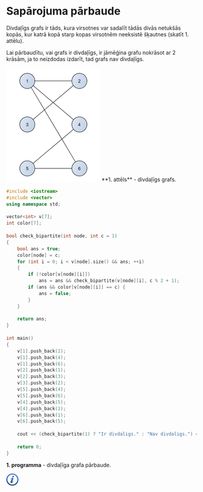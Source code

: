 # Sapārojuma pārbaude

Divdaļīgs grafs ir tāds, kura virsotnes var sadalīt tādās divās netukšās kopās, kur katrā kopā starp kopas virsotnēm neeksistē šķautnes (skatīt 1. attēlu).

Lai pārbaudītu, vai grafs ir divdaļīgs, ir jāmēģina grafu nokrāsot ar 2 krāsām, ja to neizdodas izdarīt, tad grafs nav divdaļīgs.

<img alt="Divdaļīgs grafs" src="/media/theory/bipartite_graph.png" />
**1. attēls** - divdaļīgs grafs.

```cpp
#include <iostream>
#include <vector>
using namespace std;

vector<int> v[7];
int color[7];

bool check_bipartite(int node, int c = 1)
{
    bool ans = true;
    color[node] = c;
    for (int i = 0; i < v[node].size() && ans; ++i)
    {
        if (!color[v[node][i]])
            ans = ans && check_bipartite(v[node][i], c % 2 + 1);
        if (ans && color[v[node][i]] == c) {
            ans = false;
        }
    }

    return ans;
}

int main()
{
    v[1].push_back(2);
    v[1].push_back(4);
    v[1].push_back(6);
    v[2].push_back(1);
    v[2].push_back(3);
    v[3].push_back(2);
    v[5].push_back(4);
    v[5].push_back(6);
    v[4].push_back(5);
    v[4].push_back(1);
    v[6].push_back(1);
    v[6].push_back(5);

    cout << (check_bipartite(1) ? "Ir divdaligs." : "Nav divdaligs.") << endl;

    return 0;
}
```

**1. programma** - divdaļīga grafa pārbaude.

<a href="http://en.wikipedia.org/wiki/Bipartite_graph" target="_blank">![Vairāk informācija](/media/theory/information.png)</a>